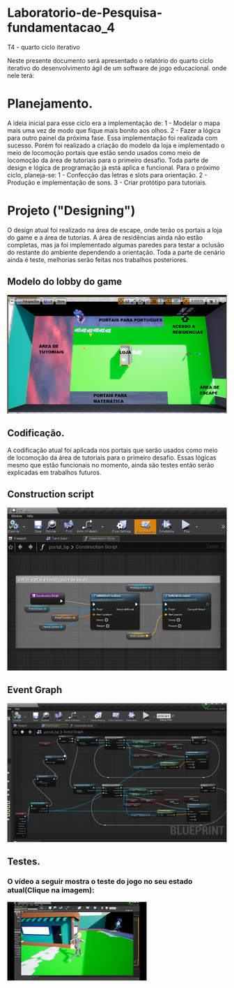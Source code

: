 # Laboratorio-de-Pesquisa-fundamentacao_4
T4 - quarto ciclo iterativo

Neste presente documento será apresentado o relatório do quarto ciclo iterativo do desenvolvimento ágil de um software de jogo educacional.
onde nele terá:
# Planejamento.
A ideia inicial para esse ciclo era a implementação de:
1 - Modelar o mapa mais uma vez de modo que fique mais bonito aos olhos.
2 - Fazer a lógica para outro painel da próxima fase.
Essa implementação foi realizada com sucesso. Porém foi realizado a criação do modelo da loja e implementado o meio de locomoção portais que estão sendo usados como meio de locomoção da área de tutoriais para o primeiro desafio. Toda parte de design e lógica de programação já está aplica e funcional.
Para o próximo ciclo, planeja-se:
1 - Confecção das letras e slots para orientação.
2 - Produção e implementação de sons.
3 - Criar protótipo para tutoriais.

# Projeto ("Designing")
O design atual foi realizado na área de escape, onde terão os portais a loja do game e a área de tutorias.
A área de residências ainda não estão completas, mas ja foi implementado algumas paredes para testar a oclusão do restante do ambiente dependendo a orientação.
Toda a parte de cenário ainda é teste, melhorias serão feitas nos trabalhos posteriores.

## Modelo do lobby do game
![lobby](https://github.com/Laffaiety/Laboratorio-de-Pesquisa-fundamentacao_4/blob/main/LOBBY.png)

## Codificação.

A codificação atual foi aplicada nos portais que serão usados como meio de locomoção da área de tutoriais para o primeiro desafio. Essas lógicas mesmo que estão funcionais no momento, ainda são testes então serão explicadas em trabalhos futuros.

## Construction script
![script](https://github.com/Laffaiety/Laboratorio-de-Pesquisa-fundamentacao_4/blob/main/portal%20construction%20script.png)

## Event Graph
![graph](https://github.com/Laffaiety/Laboratorio-de-Pesquisa-fundamentacao_4/blob/main/portal%20event%20graph.png)

## Testes. 

### O vídeo a seguir mostra o teste do jogo no seu estado atual(Clique na imagem):
[![Vídeo de teste_0.4](https://github.com/Laffaiety/Laboratorio-de-Pesquisa-fundamentacao_4/blob/main/miniatura.png)](https://youtu.be/bVy1wqJ8NOk "Vídeo de Teste_0.4")
